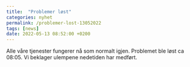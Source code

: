 ```yaml
---
title:  "Problemer løst"
categories: nyhet
permalink: /problemer-lost-13052022
tags: [news]
date: 2022-05-13 08:52:00 +0200
---
```


Alle våre tjenester fungerer nå som normalt igjen. Problemet ble løst ca 08:05. Vi beklager ulempene nedetiden har medført.  
